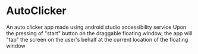 # AutoClicker
An auto clicker app made using android studio accessibility service
Upon the pressing of "start" button on the draggable floating window,
the app will "tap" the screen on the user's behalf at the current location of the floating window
